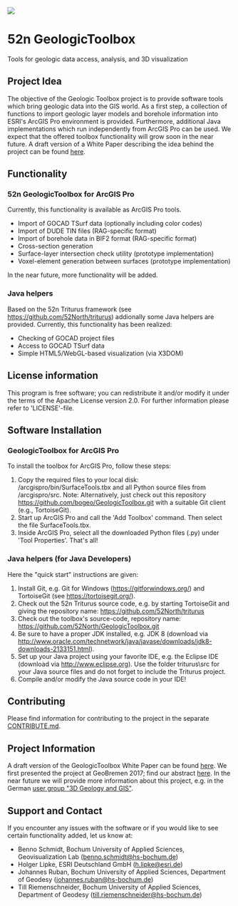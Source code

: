 ![](https://52north.org/wp-content/uploads/2016/06/logo-main.png) 
# 52n GeologicToolbox
Tools for geologic data access, analysis, and 3D visualization

## Project Idea
The objective of the Geologic Toolbox project is to provide software tools which bring geologic data into the GIS world. As a first step, a collection of functions to import geologic layer models and borehole information into ESRI's ArcGIS Pro environment is provided. Furthermore, additional Java implementations which run independently from ArcGIS Pro can be used. We expect that the offered toolbox functionality will grow soon in the near future. A draft version of a White Paper describing the idea behind the project can be found [here](https://www.hs-bochum.de/fileadmin/public/Die-BO_Fachbereiche/fb_g/veroeffentlichungen/Schmidt/52N_GeologicToolbox_White_Paper_draft3.pdf). 

## Functionality
### 52n GeologicToolbox for ArcGIS Pro
Currently, this functionality is available as ArcGIS Pro tools.  
- Import of GOCAD TSurf data (optionally including color codes)
- Import of DUDE TIN files (RAG-specific format)
- Import of borehole data in BIF2 format (RAG-specific format)
- Cross-section generation 
- Surface-layer intersection check utility (prototype implementation)
- Voxel-element generation between surfaces (prototype implementation)

In the near future, more functionality will be added.

### Java helpers
Based on the 52n Triturus framework (see https://github.com/52North/triturus) addionally some Java helpers are provided. Currently, this functionality has been realized: 
- Checking of GOCAD project files 
- Access to GOCAD TSurf data
- Simple HTML5/WebGL-based visualization (via X3DOM) 

## License information
This program is free software; you can redistribute it and/or modify it under the terms of the Apache License version 2.0. For further information please refer to 'LICENSE'-file.

## Software Installation 
### GeologicToolbox for ArcGIS Pro
To install the toolbox for ArcGIS Pro, follow these steps:
1. Copy the required files to your local disk: /arcgispro/bin/SurfaceTools.tbx and all Python source files from /arcgispro/src. Note: Alternatively, just check out this repository https://github.com/bogeo/GeologicToolbox.git with a suitable Git client (e.g., TortoiseGit).
2. Start up ArcGIS Pro and call the 'Add Toolbox' command. Then select the file SurfaceTools.tbx.
3. Inside ArcGIS Pro, select all the downloaded Python files (.py) under 'Tool Properties'. 
That's all!

### Java helpers (for Java Developers)
Here the "quick start" instructions are given:
1. Install Git, e.g. Git for Windows (https://gitforwindows.org/) and TortoiseGit (see https://tortoisegit.org/).
2. Check out the 52n Triturus source code, e.g. by starting TortoiseGit and giving the repository name: https://github.com/52North/triturus
3. Check out the toolbox's source-code, repository name: https://github.com/52North/GeologicToolbox.git
4. Be sure to have a proper JDK installed, e.g. JDK 8 (download via http://www.oracle.com/technetwork/java/javase/downloads/jdk8-downloads-2133151.html).
5. Set up your Java project using your favorite IDE, e.g. the Eclipse IDE (download via http://www.eclipse.org). Use the folder triturus\src for your Java source files and do not forget to include the Triturus project.    
6. Compile and/or modify the Java source code in your IDE!

## Contributing
Please find information for contributing to the project in the separate [CONTRIBUTE.md](CONTRIBUTE.md).

## Project Information
A draft version of the GeologicToolbox White Paper can be found [here](https://www.hs-bochum.de/fileadmin/public/Die-BO_Fachbereiche/fb_g/veroeffentlichungen/Schmidt/52N_GeologicToolbox_White_Paper_draft3.pdf). 
We first presented the project at GeoBremen 2017; find our abstract [here](https://www.hs-bochum.de/fileadmin/public/Die-BO_Fachbereiche/fb_g/veroeffentlichungen/Schmidt/GeologicToolbox-Abstract-GeoBremen.pdf). In the near future we will provide more information about this project, e.g. in the German [user group "3D Geology and GIS"](https://www.esri.de/gis-community/anwendergruppen). 

## Support and Contact
If you encounter any issues with the software or if you would like to see certain functionality added, let us know at:
- Benno Schmidt, Bochum University of Applied Sciences, Geovisualization Lab (benno.schmidt@hs-bochum.de)
- Holger Lipke, ESRI Deutschland GmbH (h.lipke@esri.de)
- Johannes Ruban, Bochum University of Applied Sciences, Department of Geodesy (johannes.ruban@hs-bochum.de)
- Till Riemenschneider, Bochum University of Applied Sciences, Department of Geodesy (till.riemenschneider@hs-bochum.de)
